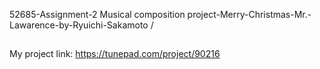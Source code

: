 52685-Assignment-2 Musical composition project-Merry-Christmas-Mr.-Lawarence-by-Ryuichi-Sakamoto
/
##
My project link: https://tunepad.com/project/90216
